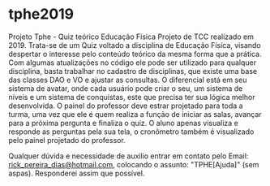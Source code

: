 # tphe2019
Projeto Tphe - Quiz teórico Educação Física 
Projeto de TCC realizado em 2019.
Trata-se de um Quiz voltado a disciplina de Educação Físíca, visando despertar o interesse pelo conteúdo teórico da mesma forma que a prática.
Com algumas atualizações no código ele pode ser utilizado para qualquer disciplina, basta trabalhar no cadastro de disciplinas, que existe uma base das classes DAO e VO e ajustar as consultas.
O diferencial está em seu sistema de avatar, onde cada usuário pode criar o seu, um sistema de níveis e um sistema de conquistas, este que precisa ter sua lógica melhor desenvolvida.
O painel do professor deve estrar projetado para toda a turma, uma vez que ele é quem realiza a função de iniciar as salas, avançar para a próxima pergunta e finaliza o quiz. O aluno apenas visualiza e responde as perguntas pela sua tela, o cronômetro também é visualizado pelo painel projetado do professor.

Qualquer dúvida e necessidade de auxilio entrar em contato pelo Email: rick_pereira_dias@hotmail.com, colocando o assunto: "TPHE[Ajuda]" (sem aspas). Responderei assim que possível.


